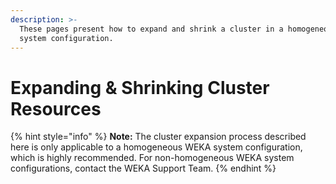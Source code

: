 ```yaml
---
description: >-
  These pages present how to expand and shrink a cluster in a homogeneous WEKA
  system configuration.
---
```


# Expanding & Shrinking Cluster Resources

{% hint style="info" %}
**Note:** The cluster expansion process described here is only applicable to a homogeneous WEKA system configuration, which is highly recommended. For non-homogeneous WEKA system configurations, contact the WEKA Support Team.
{% endhint %}

